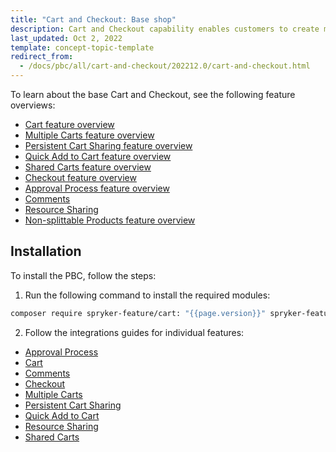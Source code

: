 ```yaml
---
title: "Cart and Checkout: Base shop"
description: Cart and Checkout capability enables customers to create multiple carts and check out with ease.
last_updated: Oct 2, 2022
template: concept-topic-template
redirect_from:
  - /docs/pbc/all/cart-and-checkout/202212.0/cart-and-checkout.html
---
```


To learn about the base Cart and Checkout, see the following feature overviews:

* [Cart feature overview](/docs/pbc/all/cart-and-checkout/{{page.version}}/base-shop/cart-feature-overview/cart-feature-overview.html)
* [Multiple Carts feature overview](/docs/pbc/all/cart-and-checkout/{{page.version}}/base-shop/multiple-carts-feature-overview.html)
* [Persistent Cart Sharing feature overview](/docs/pbc/all/cart-and-checkout/{{page.version}}/base-shop/persistent-cart-sharing-feature-overview.html)
* [Quick Add to Cart feature overview](/docs/pbc/all/cart-and-checkout/{{page.version}}/base-shop/quick-add-to-cart-feature-overview.html)
* [Shared Carts feature overview](/docs/pbc/all/cart-and-checkout/{{page.version}}/base-shop/shared-carts-feature-overview.html)
* [Checkout feature overview](/docs/pbc/all/cart-and-checkout/{{page.version}}/base-shop/checkout-feature-overview/checkout-feature-overview.html)
* [Approval Process feature overview](/docs/pbc/all/cart-and-checkout/{{page.version}}/base-shop/approval-process-feature-overview.html)
* [Comments](/docs/pbc/all/cart-and-checkout/{{page.version}}/base-shop/comments-feature-overview.html#related-developer-articles)
* [Resource Sharing](/docs/pbc/all/cart-and-checkout/{{page.version}}/base-shop/resource-sharing-feature-overview.html#related-developer-articles)
* [Non-splittable Products feature overview](/docs/pbc/all/cart-and-checkout/{{page.version}}/base-shop/non-splittable-products-feature-overview.html)


## Installation

To install the PBC, follow the steps:

1. Run the following command to install the required modules:

```bash
composer require spryker-feature/cart: "{{page.version}}" spryker-feature/order-threshold: "{{page.version}}" spryker-feature/quick-add-to-cart: "{{page.version}}" spryker-feature/resource-sharing: "{{page.version}}" spryker-feature/shared-carts: "{{page.version}}" --update-with-dependencies
```

2. Follow the integrations guides for individual features:

* [Approval Process](/docs/pbc/all/cart-and-checkout/{{page.version}}/base-shop/approval-process-feature-overview.html#related-developer-articles)
* [Cart](/docs/pbc/all/cart-and-checkout/{{page.version}}/base-shop/cart-feature-overview/cart-feature-overview.html#related-developer-articles)
* [Comments](/docs/pbc/all/cart-and-checkout/{{page.version}}/base-shop/comments-feature-overview.html#related-developer-articles)
* [Checkout](/docs/pbc/all/cart-and-checkout/{{page.version}}/base-shop/checkout-feature-overview/checkout-feature-overview.html#related-developer-articles)
* [Multiple Carts](/docs/pbc/all/cart-and-checkout/{{page.version}}/base-shop/multiple-carts-feature-overview.html#related-developer-articles)
* [Persistent Cart Sharing](/docs/pbc/all/cart-and-checkout/{{page.version}}/base-shop/persistent-cart-sharing-feature-overview.html#related-developer-articles)
* [Quick Add to Cart](/docs/pbc/all/cart-and-checkout/{{page.version}}/base-shop/quick-add-to-cart-feature-overview.html#related-developer-articles)
* [Resource Sharing](/docs/pbc/all/cart-and-checkout/{{page.version}}/base-shop/resource-sharing-feature-overview.html#related-developer-articles)
* [Shared Carts](/docs/pbc/all/cart-and-checkout/{{page.version}}/base-shop/shared-carts-feature-overview.html#related-developer-articles)
